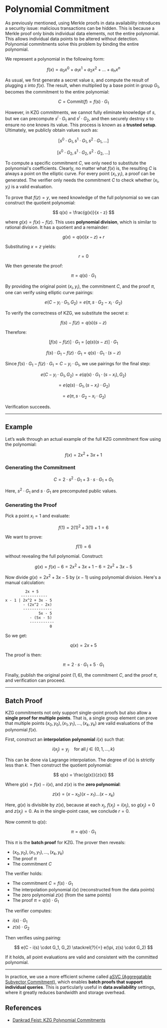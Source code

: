 # Polynomial Commitment

As previously mentioned, using Merkle proofs in data availability introduces a security issue: malicious transactions can be hidden. This is because a Merkle proof only binds individual data elements, not the entire polynomial. This allows individual data points to be altered without detection. Polynomial commitments solve this problem by binding the entire polynomial.

We represent a polynomial in the following form:

$$
f(x) = a_0 x^0 + a_1 x^1 + a_2 x^2 + \dots + a_n x^n
$$

As usual, we first generate a secret value $s$, and compute the result of plugging $s$ into $f(x)$. The result, when multiplied by a base point in group $G_1$, becomes the commitment to the entire polynomial:

$$
C = \text{Commit}(f) = f(s) \cdot G_1
$$

However, in KZG commitments, we cannot fully eliminate knowledge of $s$, but we can precompute $s^i \cdot G_1$ and $s^i \cdot G_2$, and then securely destroy $s$ to ensure no one knows its value. This process is known as a **trusted setup**. Ultimately, we publicly obtain values such as:

$$
[s^0 \cdot G_1, s^1 \cdot G_1, s^2 \cdot G_1, \dots]
$$

$$
[s^0 \cdot G_2, s^1 \cdot G_2, s^2 \cdot G_2, \dots]
$$

To compute a specific commitment $C$, we only need to substitute the polynomial's coefficients. Clearly, no matter what $f(x)$ is, the resulting $C$ is always a point on the elliptic curve. For every point $(x_i, y_i)$, a proof can be generated. The verifier only needs the commitment $C$ to check whether $(x_i, y_i)$ is a valid evaluation.

To prove that $f(z) = y$, we need knowledge of the full polynomial so we can construct the quotient polynomial:

$$
q(x) = \frac{g(x)}{x - z}
$$

where $g(x) = f(x) - f(z)$. This uses **polynomial division**, which is similar to rational division. It has a quotient and a remainder:

$$
g(x) = q(x)(x - z) + r
$$

Substituting $x = z$ yields:

$$
r = 0
$$

We then generate the proof:

$$
\pi = q(s) \cdot G_1
$$

By providing the original point $(x_i, y_i)$, the commitment $C$, and the proof $\pi$, one can verify using elliptic curve pairings:

$$
e(C - y_i \cdot G_1, G_2) = e(\pi, s \cdot G_2 - x_i \cdot G_2)
$$

To verify the correctness of KZG, we substitute the secret $s$:

$$
f(s) - f(z) = q(s)(s - z)
$$

Therefore:

$$
[f(s) - f(z)] \cdot G_1 = [q(s)(s - z)] \cdot G_1
$$

$$
f(s) \cdot G_1 - f(z) \cdot G_1 = q(s) \cdot G_1 \cdot (s - z)
$$

Since $f(s) \cdot G_1 - f(z) \cdot G_1 = C - y_i \cdot G_1$, we use pairings for the final step:

$$
e(C - y_i \cdot G_1, G_2) = e(q(s) \cdot G_1 \cdot (s - x_i), G_2)
$$

$$
= e(q(s) \cdot G_1, (s - x_i) \cdot G_2)
$$

$$
= e(\pi, s \cdot G_2 - x_i \cdot G_2)
$$

Verification succeeds.

---

## Example

Let’s walk through an actual example of the full KZG commitment flow using the polynomial:

$$
f(x) = 2x^2 + 3x + 1
$$

### Generating the Commitment

$$
C = 2 \cdot s^2 \cdot G_1 + 3 \cdot s \cdot G_1 + G_1
$$

Here, $s^2 \cdot G_1$ and $s \cdot G_1$ are precomputed public values.

### Generating the Proof

Pick a point $x_i = 1$ and evaluate:

$$
f(1) = 2(1)^2 + 3(1) + 1 = 6
$$

We want to prove:

$$
f(1) = 6
$$

without revealing the full polynomial. Construct:

$$
g(x) = f(x) - 6 = 2x^2 + 3x + 1 - 6 = 2x^2 + 3x - 5
$$

Now divide $g(x) = 2x^2 + 3x - 5$ by $(x - 1)$ using polynomial division. Here's a manual calculation:

```text
         2x + 5
       ------------
x - 1 | 2x^2 + 3x - 5
        - (2x^2 - 2x)
        -------------
               5x - 5
           - (5x - 5)
           -----------
                    0
```

So we get:

$$
q(x) = 2x + 5
$$

The proof is then:

$$
\pi = 2 \cdot s \cdot G_1 + 5 \cdot G_1
$$

Finally, publish the original point $(1, 6)$, the commitment $C$, and the proof $\pi$, and verification can proceed.

---

## Batch Proof

KZG commitments not only support single-point proofs but also allow a **single proof for multiple points**. That is, a single group element can prove that multiple points $(x_0, y_0), (x_1, y_1), \dots, (x_k, y_k)$ are valid evaluations of the polynomial $f(x)$.

First, construct an **interpolation polynomial** $i(x)$ such that:

$$
i(x_j) = y_j \quad \text{for all } j \in \{0, 1, \dots, k\}
$$

This can be done via Lagrange interpolation. The degree of $i(x)$ is strictly less than $k$. Then construct the quotient polynomial:

$$
q(x) = \frac{g(x)}{z(x)}
$$

Where $g(x) = f(x) - i(x)$, and $z(x)$ is the **zero polynomial**:

$$
z(x) = (x - x_0)(x - x_1)\dots(x - x_k)
$$

Here, $g(x)$ is divisible by $z(x)$, because at each $x_j$, $f(x_j) = i(x_j)$, so $g(x_j) = 0$ and $z(x_j) = 0$. As in the single-point case, we conclude $r = 0$.

Now commit to $q(s)$:

$$
\pi = q(s) \cdot G_1
$$

This $\pi$ is the **batch proof** for KZG. The prover then reveals:

* $(x_0, y_0), (x_1, y_1), \dots, (x_k, y_k)$
* The proof $\pi$
* The commitment $C$

The verifier holds:

* The commitment $C = f(s) \cdot G_1$
* The interpolation polynomial $i(x)$ (reconstructed from the data points)
* The zero polynomial $z(x)$ (from the same points)
* The proof $\pi = q(s) \cdot G_1$

The verifier computes:

* $i(s) \cdot G_1$
* $z(s) \cdot G_2$

Then verifies using pairing:

$$
e(C - i(s) \cdot G_1, G_2) \stackrel{?}{=} e(\pi, z(s) \cdot G_2)
$$

If it holds, all point evaluations are valid and consistent with the committed polynomial.

---

In practice, we use a more efficient scheme called [aSVC (Aggregatable Subvector Commitment)](https://alinush.github.io/2020/05/06/aggregatable-subvector-commitments-for-stateless-cryptocurrencies.html#constant-sized-i-subvector-proofs), which enables **batch proofs that support individual queries**. This is particularly useful in **data availability** settings, where it greatly reduces bandwidth and storage overhead.


## References

- [Dankrad Feist: KZG Polynomial Commitments](https://dankradfeist.de/ethereum/2020/06/16/kate-polynomial-commitments.html)